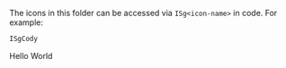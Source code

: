 The icons in this folder can be accessed via `ISg<icon-name>` in code. For example:

```js
ISgCody
```
Hello World
